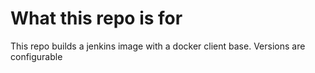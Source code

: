 # What this repo is for
This repo builds a jenkins image with a docker client base.
Versions are configurable
